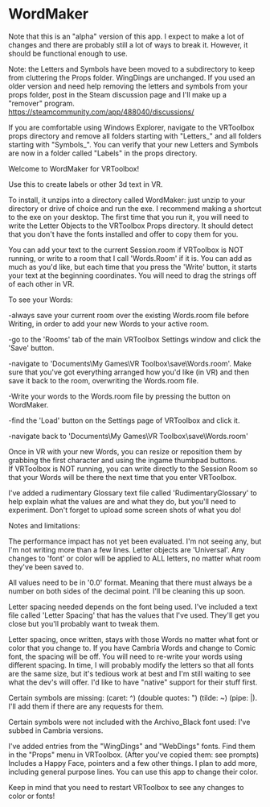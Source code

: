 # WordMaker

Note that this is an "alpha" version of this app.  I expect to make a lot of changes and there are probably still a lot of ways to break it.  However, it should be functional enough to use.

Note: the Letters and Symbols have been moved to a subdirectory to keep from cluttering the Props folder.  WingDings are unchanged.
     If you used an older version and need help removing the letters and symbols from your props folder, post in the Steam discussion        page and I'll make up a "remover" program.  https://steamcommunity.com/app/488040/discussions/ 
     
 If you are comfortable using Windows Explorer, navigate to the VRToolbox props directory and remove all folders starting with "Letters_" and all folders starting with "Symbols_".  You can verify that your new Letters and Symbols are now in a folder called "Labels" in the props directory.

Welcome to WordMaker for VRToolbox!

Use this to create labels or other 3d text in VR.

To install, it unzips into a directory called WordMaker: just unzip to your directory or drive of choice and run the exe.  I recommend making a shortcut to the exe on your desktop.
The first time that you run it, you will need to write the Letter Objects to the VRToolbox Props directory.  It should detect that you don't have the fonts installed and offer to copy them for you. 

You can add your text to the current Session.room if VRToolbox is NOT running, or write to a room that I call 'Words.Room' if it is.
You can add as much as you'd like, but each time that you press the 'Write' button, it starts your text at the beginning coordinates.  You will need to drag the strings off of each other in VR.

To see your Words:

-always save your current room over the existing Words.room file before Writing, in order to add your new Words to your active room.

-go to the 'Rooms' tab of the main VRToolbox Settings window and click the 'Save' button.  

-navigate to 'Documents\My Games\VR Toolbox\save\Words.room'.  Make sure that you've got everything arranged how you'd like (in VR) and then save it back to the room, overwriting the Words.room file.  

-Write your words to the Words.room file by pressing the button on WordMaker.

-find the 'Load' button on the Settings page of VRToolbox and click it.

-navigate back to 'Documents\My Games\VR Toolbox\save\Words.room'

Once in VR with your new Words, you can resize or reposition them by grabbing the first character and using the ingame thumbpad buttons.						
If VRToolbox is NOT running, you can write directly to the Session Room so that your Words will be there the next time that you enter VRToolbox.

I've added a rudimentary Glossary text file called 'RudimentaryGlossary' to help explain what the values are and what they do, but you'll need to experiment.  Don't forget to upload some screen shots of what you do!


Notes and limitations:  

The performance impact has not yet been evaluated.  I'm not seeing any, but I'm not writing more than a few lines.
Letter objects are 'Universal'.  Any changes to 'font' or color will be applied to ALL letters, no matter what room they've been saved to.

All values need to be in '0.0' format.  Meaning that there must always be a number on both sides of the decimal point.  I'll be cleaning this up soon.

Letter spacing needed depends on the font being used.  I've included a text file called 'Letter Spacing' that has the values that I've used.  They'll get you close but you'll probably want to tweak them.

Letter spacing, once written, stays with those Words no matter what font or color that you change to.  If you have Cambria Words and change to Comic font, the spacing will be off.  You will need to re-write your words using different spacing.  In time, I will probably modify the letters so that all fonts are the same size, but it's tedious work at best and I'm still waiting to see what the dev's will offer.  I'd like to have "native" support for their stuff first.

Certain symbols are missing: (caret: ^) (double quotes: ") (tilde: ~) (pipe: |).  I'll add them if there are any requests for them. 

Certain symbols were not included with the Archivo_Black font used:  I've subbed in Cambria versions.

I've added entries from the  "WingDings" and "WebDings" fonts.  Find them in the "Props" menu in VRToolbox.  (After you've copied them: see prompts) Includes a Happy Face, pointers and a few other things.  I plan to add more, including general purpose lines. You can use this app to change their color. 


Keep in mind that you need to restart VRToolbox to see any changes to color or fonts!

